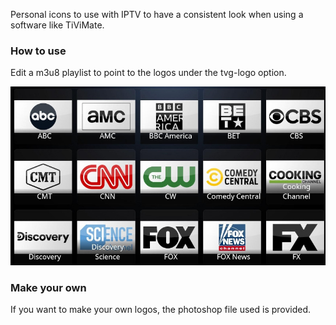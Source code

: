 Personal icons to use with IPTV to have a consistent look when using a software like TiViMate.

### How to use
Edit a m3u8 playlist to point to the logos under the tvg-logo option.

![screenshot](screenshot.jpeg)

### Make your own
If you want to make your own logos, the photoshop file used is provided.

